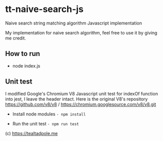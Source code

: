 # tt-naive-search-js
Naive search string matching algorithm Javascript implementation

My implementation for naive search algorithm, feel free to use it by giving me credit.

## How to run
- node index.js

## Unit test
I modified Google's Chromium V8 Javascript unit test for indexOf function into jest, I leave the header intact.
Here is the original V8's repository https://github.com/v8/v8 / https://chromium.googlesource.com/v8/v8.git

- Install node modules
` - npm install `

- Run the unit test
` - npm run test `

(c) https://tealtadpole.me
